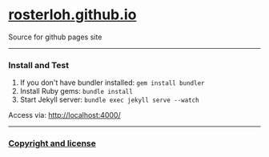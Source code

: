 # [rosterloh.github.io](http://rosterloh.github.io)

Source for github pages site

---

### Install and Test
1. If you don't have bundler installed: `gem install bundler`
2. Install Ruby gems: `bundle install`
3. Start Jekyll server: `bundle exec jekyll serve --watch`

Access via: [http://localhost:4000/](http://localhost:4000/)

---

### [Copyright and license](/LICENSE)
